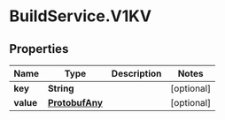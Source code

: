 # BuildService.V1KV

## Properties
Name | Type | Description | Notes
------------ | ------------- | ------------- | -------------
**key** | **String** |  | [optional] 
**value** | [**ProtobufAny**](ProtobufAny.md) |  | [optional] 


